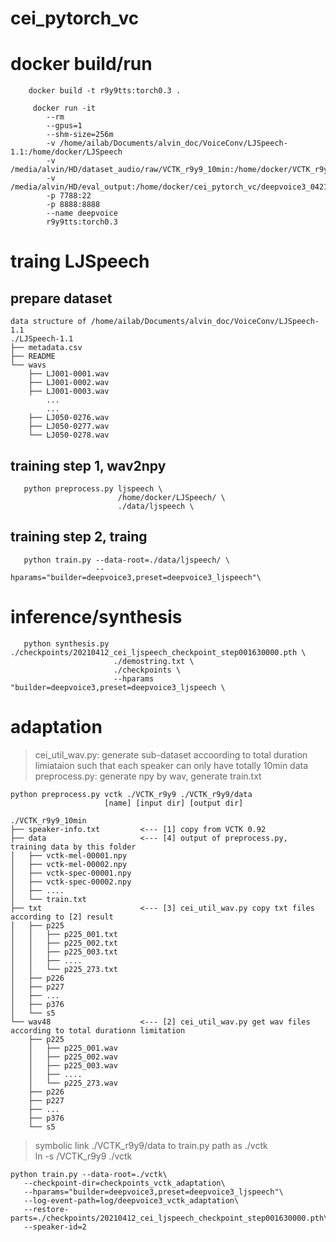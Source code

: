 # cei_pytorch_vc


# docker build/run
```
    docker build -t r9y9tts:torch0.3 .

     docker run -it 
        --rm 
        --gpus=1 
        --shm-size=256m 
        -v /home/ailab/Documents/alvin_doc/VoiceConv/LJSpeech-1.1:/home/docker/LJSpeech
        -v /media/alvin/HD/dataset_audio/raw/VCTK_r9y9_10min:/home/docker/VCTK_r9y9 
        -v /media/alvin/HD/eval_output:/home/docker/cei_pytorch_vc/deepvoice3_0421749/eval_output
        -p 7788:22 
        -p 8888:8888
        --name deepvoice 
        r9y9tts:torch0.3
 ```

# traing LJSpeech
    
## prepare dataset
```
data structure of /home/ailab/Documents/alvin_doc/VoiceConv/LJSpeech-1.1
./LJSpeech-1.1
├── metadata.csv
├── README
└── wavs
    ├── LJ001-0001.wav
    ├── LJ001-0002.wav
    ├── LJ001-0003.wav
        ...
        ...
    ├── LJ050-0276.wav
    ├── LJ050-0277.wav
    └── LJ050-0278.wav

 ```

 ## training step 1, wav2npy

 ```
    python preprocess.py ljspeech \
                         /home/docker/LJSpeech/ \
                         ./data/ljspeech \
 ```

 ## training step 2, traing

 ```
    python train.py --data-root=./data/ljspeech/ \
                    --hparams="builder=deepvoice3,preset=deepvoice3_ljspeech"\
 ```

# inference/synthesis 

```
   python synthesis.py ./checkpoints/20210412_cei_ljspeech_checkpoint_step001630000.pth \
                       ./demostring.txt \
                       ./checkpoints \
                       --hparams "builder=deepvoice3,preset=deepvoice3_ljspeech \
```

# adaptation
> cei_util_wav.py: generate sub-dataset accoording to total duration limiataion such that each speaker can only have totally 10min data\
> preprocess.py: generate npy by wav, generate train.txt
```
python preprocess.py vctk ./VCTK_r9y9 ./VCTK_r9y9/data
                     [name] [input dir] [output dir]

./VCTK_r9y9_10min
├── speaker-info.txt         <--- [1] copy from VCTK 0.92
├── data                     <--- [4] output of preprocess.py, training data by this folder  
│   ├── vctk-mel-00001.npy
│   ├── vctk-mel-00002.npy
│   ├── vctk-spec-00001.npy
│   ├── vctk-spec-00002.npy
│   ├── ....
│   └── train.txt
├── txt                      <--- [3] cei_util_wav.py copy txt files according to [2] result
│   ├── p225
│   │   ├── p225_001.txt
│   │   ├── p225_002.txt
│   │   ├── p225_003.txt
│   │   ├── ....
│   │   └── p225_273.txt
│   ├── p226
│   ├── p227
│   ├── ...
│   ├── p376
│   └── s5
└── wav48                    <--- [2] cei_util_wav.py get wav files according to total durationn limitation
    ├── p225
    │   ├── p225_001.wav
    │   ├── p225_002.wav
    │   ├── p225_003.wav
    │   ├── ....
    │   └── p225_273.wav
    ├── p226
    ├── p227
    ├── ...
    ├── p376
    └── s5
```

 > symbolic link ./VCTK_r9y9/data to train.py path as ./vctk\
 > ln -s /VCTK_r9y9 ./vctk

```
python train.py --data-root=./vctk\
   --checkpoint-dir=checkpoints_vctk_adaptation\
   --hparams="builder=deepvoice3,preset=deepvoice3_ljspeech"\
   --log-event-path=log/deepvoice3_vctk_adaptation\
   --restore-parts=./checkpoints/20210412_cei_ljspeech_checkpoint_step001630000.pth\
   --speaker-id=2
```

